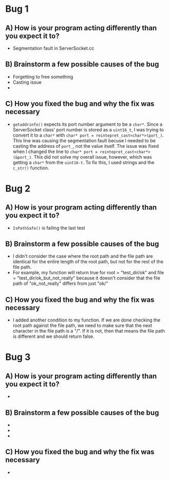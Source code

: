 # Bug 1

## A) How is your program acting differently than you expect it to?
- Segmentation fault in ServerSocket.cc

## B) Brainstorm a few possible causes of the bug
- Forgetting to free something
- Casting issue
- 

## C) How you fixed the bug and why the fix was necessary
- `getaddrinfo()` expects its port number argument to be a `char*`. Since a ServerSocket class' port number is stored as a `uint16_t`, I was trying to convert it to a `char*` with `char* port = reintepret_cast<char*>(port_)`. This line was causing the segmentation fault becuse I needed to be casting the address of `port_`, not the value itself. The issue was fixed when I changed the line to `char* port = reintepret_cast<char*>(&port_)`. This did not solve my overall issue, however, which was getting a `char*` from the `uint16-t`. To fix this, I used strings and the `c_str()` function.


# Bug 2

## A) How is your program acting differently than you expect it to?
- `IsPathSafe()` is failing the last test 

## B) Brainstorm a few possible causes of the bug
- I didn't consider the case where the root path and the file path are identical for the entire length of the root path, but not for the rest of the file path.
- For example, my function will return true for root = "test_dir/ok" and file = "test_dir/ok_but_not_really" because it doesn't consider that the file path of "ok_not_really" differs from just "ok/"

## C) How you fixed the bug and why the fix was necessary
- I added another condition to my function. If we are done checking the root path against the file path, we need to make sure that the next character in the file path is a "/". If it is not, then that means the file path is different and we should return false.


# Bug 3

## A) How is your program acting differently than you expect it to?
- 

## B) Brainstorm a few possible causes of the bug
- 
- 
- 

## C) How you fixed the bug and why the fix was necessary
- 
